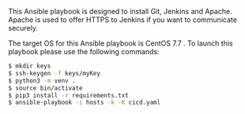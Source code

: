 This Ansible playbook is designed to install Git, Jenkins and Apache. Apache is used to offer HTTPS to Jenkins if you want to communicate securely.

The target OS for this Ansible playbook is CentOS 7.7 . To launch this playbook please use the following commands:

```sh
$ mkdir keys
$ ssh-keygen -f keys/myKey
$ python3 -m venv .
$ source bin/activate
$ pip3 install -r requirements.txt
$ ansible-playbook -i hosts -k -K cicd.yaml
```
